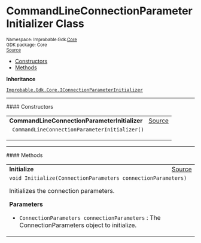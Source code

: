 
# CommandLineConnectionParameterInitializer Class
<sup>
Namespace: Improbable.Gdk.<a href="{{urlRoot}}/api/core-index">Core</a><br/>
GDK package: Core<br/>
<a href="https://www.github.com/spatialos/gdk-for-unity/blob/e31c47b5050ee67cafe8962204aa86a259095db0/workers/unity/Packages/io.improbable.gdk.core/Worker/ConnectionHandlers/ConnectionParameterInitializers.cs/#L17">Source</a>
<style>
a code {
                    padding: 0em 0.25em!important;
}
code {
                    background-color: #ffffff!important;
}
</style>
</sup>
<nav id="pageToc" class="page-toc"><ul><li><a href="#constructors">Constructors</a>
<li><a href="#methods">Methods</a>
</ul></nav>



</p>

<b>Inheritance</b>

<code><a href="{{urlRoot}}/api/core/i-connection-parameter-initializer">Improbable.Gdk.Core.IConnectionParameterInitializer</a></code>










</p>
<hr style="width:100%; border-top-color:#d8d8d8" />
#### Constructors


</p>




<table width="100%">
    <tr>
        <td style="border-right:none"><b>CommandLineConnectionParameterInitializer</b></td>
        <td style="border-left:none; text-align:right"><a href="https://www.github.com/spatialos/gdk-for-unity/blob/e31c47b5050ee67cafe8962204aa86a259095db0/workers/unity/Packages/io.improbable.gdk.core/Worker/ConnectionHandlers/ConnectionParameterInitializers.cs/#L21">Source</a></td>
    </tr>
    <tr>
        <td colspan="2">
<code> CommandLineConnectionParameterInitializer()</code></p>






</td>
    </tr>
</table>




</p>
<hr style="width:100%; border-top-color:#d8d8d8" />
#### Methods


</p>




<table width="100%">
    <tr>
        <td style="border-right:none"><b>Initialize</b></td>
        <td style="border-left:none; text-align:right"><a href="https://www.github.com/spatialos/gdk-for-unity/blob/e31c47b5050ee67cafe8962204aa86a259095db0/workers/unity/Packages/io.improbable.gdk.core/Worker/ConnectionHandlers/ConnectionParameterInitializers.cs/#L26">Source</a></td>
    </tr>
    <tr>
        <td colspan="2">
<code>void Initialize(ConnectionParameters connectionParameters)</code></p>
Initializes the connection parameters. 


</p>

<b>Parameters</b>

<ul>
<li><code>ConnectionParameters connectionParameters</code> : The ConnectionParameters object to initialize.</li>
</ul>





</td>
    </tr>
</table>





